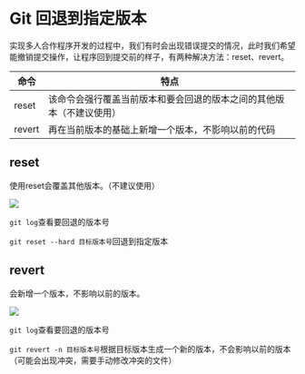 # Git 回退到指定版本

实现多人合作程序开发的过程中，我们有时会出现错误提交的情况，此时我们希望能撤销提交操作，让程序回到提交前的样子，有两种解决方法：reset、revert。

| 命令     | 特点                                 |
| ------ | ---------------------------------- |
| reset  | 该命令会强行覆盖当前版本和要会回退的版本之间的其他版本（不建议使用） |
| revert | 再在当前版本的基础上新增一个版本，不影响以前的代码          |

## reset

使用reset会覆盖其他版本。（不建议使用）

![](https://img2023.cnblogs.com/blog/1168705/202303/1168705-20230307112508004-1597045656.png)

`git log`查看要回退的版本号

`git reset --hard 目标版本号`回退到指定版本

## revert

会新增一个版本，不影响以前的版本。

![](https://img2023.cnblogs.com/blog/1168705/202303/1168705-20230307112643305-168212341.png)

`git log`查看要回退的版本号

`git revert -n 目标版本号`根据目标版本生成一个新的版本，不会影响以前的版本（可能会出现冲突，需要手动修改冲突的文件）
